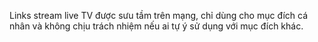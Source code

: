 Links stream live TV được sưu tầm trên mạng, chỉ dùng cho mục đích cá nhân và không chịu trách nhiệm nếu ai tự ý sử dụng với mục đích khác.
